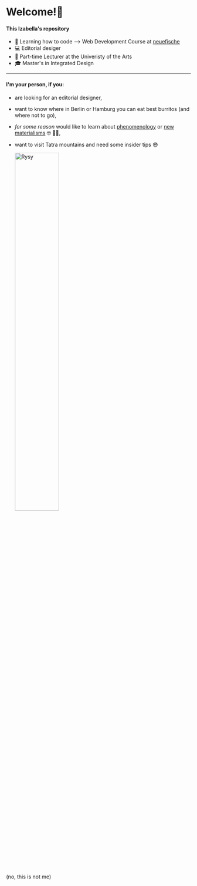 # Welcome!:wave: 
#### This Izabella's repository 
+  :snail: Learning how to code –> Web Development Course at [neuefische](https://www.neuefische.de/bootcamp/web-development)
+  💻 Editorial desiger
+  💼 Part-time Lecturer at the Univeristy of the Arts
+  🎓 Master's in Integrated Design


___

#### I'm your person, if you:

+ are looking for an editorial designer,
  
+ want to know where in Berlin or Hamburg you can eat best burritos (and where not to go),

+ _for some reason_ would like to learn about [phenomenology](https://plato.stanford.edu/entries/phenomenology) or [new materialisms](https://newmaterialism.eu) 🤓 🤷‍♀️, 

* want to visit Tatra mountains and need some insider tips :sunglasses:


   <img src= "https://8a.pl/8academy/wp-content/uploads/2018/04/yosemite.jpg" alt="Rysy" width=50% height=50% title="Rysy Title">
(no, this is not me)
